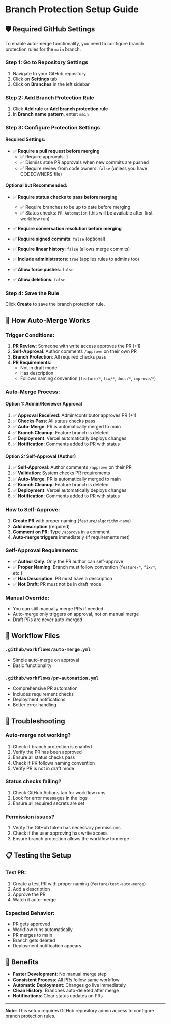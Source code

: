 # Branch Protection Setup Guide

## 🛡️ Required GitHub Settings

To enable auto-merge functionality, you need to configure branch protection rules for the `main` branch.

### **Step 1: Go to Repository Settings**
1. Navigate to your GitHub repository
2. Click on **Settings** tab
3. Click on **Branches** in the left sidebar

### **Step 2: Add Branch Protection Rule**
1. Click **Add rule** or **Add branch protection rule**
2. In **Branch name pattern**, enter: `main`

### **Step 3: Configure Protection Settings**

#### **Required Settings:**
- ✅ **Require a pull request before merging**
  - ✅ Require approvals: `1`
  - ✅ Dismiss stale PR approvals when new commits are pushed
  - ✅ Require review from code owners: `false` (unless you have CODEOWNERS file)

#### **Optional but Recommended:**
- ✅ **Require status checks to pass before merging**
  - ✅ Require branches to be up to date before merging
  - ✅ Status checks: `PR Automation` (this will be available after first workflow run)

- ✅ **Require conversation resolution before merging**

- ✅ **Require signed commits**: `false` (optional)

- ✅ **Require linear history**: `false` (allows merge commits)

- ✅ **Include administrators**: `true` (applies rules to admins too)

- ✅ **Allow force pushes**: `false`

- ✅ **Allow deletions**: `false`

### **Step 4: Save the Rule**
Click **Create** to save the branch protection rule.

## 🤖 How Auto-Merge Works

### **Trigger Conditions:**
1. **PR Review**: Someone with write access approves the PR (+1)
2. **Self-Approval**: Author comments `/approve` on their own PR
3. **Branch Protection**: All required checks pass
4. **PR Requirements**: 
   - Not in draft mode
   - Has description
   - Follows naming convention (`feature/*`, `fix/*`, `docs/*`, `improve/*`)

### **Auto-Merge Process:**

#### **Option 1: Admin/Reviewer Approval**
1. ✅ **Approval Received**: Admin/contributor approves PR (+1)
2. ✅ **Checks Pass**: All status checks pass
3. ✅ **Auto-Merge**: PR is automatically merged to main
4. ✅ **Branch Cleanup**: Feature branch is deleted
5. ✅ **Deployment**: Vercel automatically deploys changes
6. ✅ **Notification**: Comments added to PR with status

#### **Option 2: Self-Approval (Author)**
1. ✅ **Self-Approval**: Author comments `/approve` on their PR
2. ✅ **Validation**: System checks PR requirements
3. ✅ **Auto-Merge**: PR is automatically merged to main
4. ✅ **Branch Cleanup**: Feature branch is deleted
5. ✅ **Deployment**: Vercel automatically deploys changes
6. ✅ **Notification**: Comments added to PR with status

### **How to Self-Approve:**
1. **Create PR** with proper naming (`feature/algorithm-name`)
2. **Add description** (required)
3. **Comment on PR**: Type `/approve` in a comment
4. **Auto-merge triggers** immediately (if requirements met)

### **Self-Approval Requirements:**
- ✅ **Author Only**: Only the PR author can self-approve
- ✅ **Proper Naming**: Branch must follow convention (`feature/*`, `fix/*`, etc.)
- ✅ **Has Description**: PR must have a description
- ✅ **Not Draft**: PR must not be in draft mode

### **Manual Override:**
- You can still manually merge PRs if needed
- Auto-merge only triggers on approval, not on manual merge
- Draft PRs are never auto-merged

## 🔧 Workflow Files

### **`.github/workflows/auto-merge.yml`**
- Simple auto-merge on approval
- Basic functionality

### **`.github/workflows/pr-automation.yml`**
- Comprehensive PR automation
- Includes requirement checks
- Deployment notifications
- Better error handling

## 🚨 Troubleshooting

### **Auto-merge not working?**
1. Check if branch protection is enabled
2. Verify the PR has been approved
3. Ensure all status checks pass
4. Check if PR follows naming convention
5. Verify PR is not in draft mode

### **Status checks failing?**
1. Check GitHub Actions tab for workflow runs
2. Look for error messages in the logs
3. Ensure all required secrets are set

### **Permission issues?**
1. Verify the GitHub token has necessary permissions
2. Check if the user approving has write access
3. Ensure branch protection allows the workflow to merge

## 📋 Testing the Setup

### **Test PR:**
1. Create a test PR with proper naming (`feature/test-auto-merge`)
2. Add a description
3. Approve the PR
4. Watch it auto-merge

### **Expected Behavior:**
- PR gets approved
- Workflow runs automatically
- PR merges to main
- Branch gets deleted
- Deployment notification appears

## 🎯 Benefits

- **Faster Development**: No manual merge step
- **Consistent Process**: All PRs follow same workflow
- **Automatic Deployment**: Changes go live immediately
- **Clean History**: Branches auto-deleted after merge
- **Notifications**: Clear status updates on PRs

---

**Note**: This setup requires GitHub repository admin access to configure branch protection rules.
